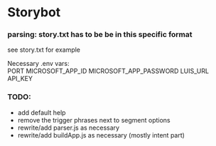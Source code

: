 # Storybot

### parsing: story.txt has to be be in this specific format  
see story.txt for example  
  
  
Necessary .env vars:  
PORT
MICROSOFT_APP_ID
MICROSOFT_APP_PASSWORD
LUIS_URL
API_KEY



### TODO:  
* add default help 
* remove the trigger phrases next to segment options  
* rewrite/add parser.js as necessary  
* rewrite/add buildApp.js as necessary (mostly intent part)